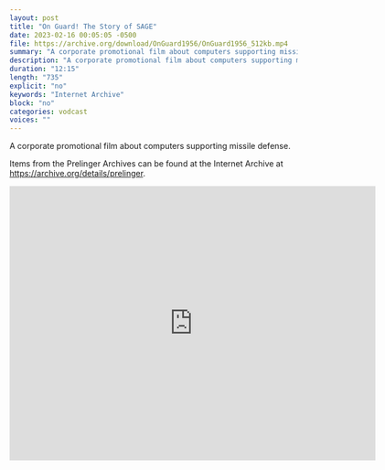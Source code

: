 ```yaml
---
layout: post
title: "On Guard! The Story of SAGE"
date: 2023-02-16 00:05:05 -0500
file: https://archive.org/download/OnGuard1956/OnGuard1956_512kb.mp4
summary: "A corporate promotional film about computers supporting missile defense."
description: "A corporate promotional film about computers supporting missile defense."
duration: "12:15"
length: "735"
explicit: "no" 
keywords: "Internet Archive"
block: "no" 
categories: vodcast
voices: ""
---
```


A corporate promotional film about computers supporting missile defense.

Items from the Prelinger Archives can be found at the Internet Archive at <https://archive.org/details/prelinger>.

<iframe src="https://archive.org/embed/OnGuard1956" width="640" height="480" frameborder="0" webkitallowfullscreen="true" mozallowfullscreen="true" allowfullscreen></iframe>
